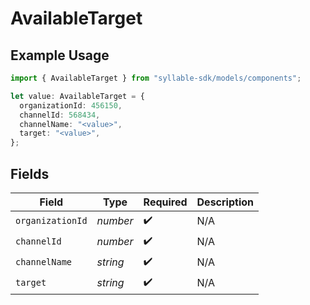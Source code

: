 # AvailableTarget

## Example Usage

```typescript
import { AvailableTarget } from "syllable-sdk/models/components";

let value: AvailableTarget = {
  organizationId: 456150,
  channelId: 568434,
  channelName: "<value>",
  target: "<value>",
};
```

## Fields

| Field              | Type               | Required           | Description        |
| ------------------ | ------------------ | ------------------ | ------------------ |
| `organizationId`   | *number*           | :heavy_check_mark: | N/A                |
| `channelId`        | *number*           | :heavy_check_mark: | N/A                |
| `channelName`      | *string*           | :heavy_check_mark: | N/A                |
| `target`           | *string*           | :heavy_check_mark: | N/A                |